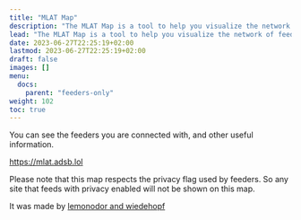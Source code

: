 ```yaml
---
title: "MLAT Map"
description: "The MLAT Map is a tool to help you visualize the network of feeders around you."
lead: "The MLAT Map is a tool to help you visualize the network of feeders around you."
date: 2023-06-27T22:25:19+02:00
lastmod: 2023-06-27T22:25:19+02:00
draft: false
images: []
menu:
  docs:
    parent: "feeders-only"
weight: 102
toc: true
---
```


You can see the feeders you are connected with, and other useful information.

<https://mlat.adsb.lol>

Please note that this map respects the privacy flag used by feeders. So any site that feeds with privacy enabled will not be shown on this map.

It was made by [lemonodor and wiedehopf](https://github.com/wiedehopf/mlat-server-sync-map/commit/cc5e0bc33941296f730361e97b6055e7c104998a)
